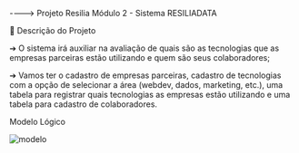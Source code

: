 ----> Projeto Resilia Módulo 2 - Sistema RESILIADATA

📌 Descrição do Projeto

➔ O sistema irá auxiliar na avaliação de quais são as tecnologias que as empresas parceiras
estão utilizando e quem são seus colaboradores;

➔ Vamos ter o cadastro de empresas parceiras, cadastro de tecnologias com a opção de
selecionar a área (webdev, dados, marketing, etc.), uma tabela para registrar quais
tecnologias as empresas estão utilizando e uma tabela para cadastro de colaboradores.

Modelo Lógico

![modelo](https://github.com/KARLANAO/projeto_resiliadata/assets/112179212/e489b13b-442a-4a87-9b64-27b1baf0f60c)

